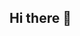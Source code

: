 ## Hi there 👋

<!--
**Jiratad/Jiratad** is a ✨ _special_ ✨ repository because its `README.md` (this file) appears on your GitHub profile.

Here are some ideas to get you started:

- 🔭 I’m currently working on IC design
- 🌱 I’m currently learning Electrical Engineering
- 🤔 I’m looking for help with C language coding
- 📫 How to reach me: Jiratad07@gmail.com
-->
